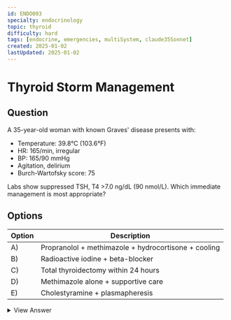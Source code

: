 ```yaml
---
id: ENDO003
specialty: endocrinology
topic: thyroid
difficulty: hard
tags: [endocrine, emergencies, multiSystem, claude35Sonnet]
created: 2025-01-02
lastUpdated: 2025-01-02
---
```


# Thyroid Storm Management

## Question
A 35-year-old woman with known Graves' disease presents with:
- Temperature: 39.8°C (103.6°F)
- HR: 165/min, irregular
- BP: 165/90 mmHg
- Agitation, delirium
- Burch-Wartofsky score: 75

Labs show suppressed TSH, T4 >7.0 ng/dL (90 nmol/L). Which immediate management is most appropriate?

## Options
| Option | Description |
|--------|-------------|
| A)     | Propranolol + methimazole + hydrocortisone + cooling |
| B)     | Radioactive iodine + beta-blocker |
| C)     | Total thyroidectomy within 24 hours |
| D)     | Methimazole alone + supportive care |
| E)     | Cholestyramine + plasmapheresis |

<details>
<summary>View Answer</summary>

## Correct Answer
A

## Explanation
1. Correct Answer (A) Rationale:
   - Multi-modal approach required for thyroid storm
   - Propranolol:
     * Blocks peripheral T4→T3 conversion
     * Controls cardiovascular symptoms
     * Reduces mortality
   - Methimazole:
     * Blocks new hormone synthesis
     * Preferred over PTU except in first trimester
   - Hydrocortisone:
     * Prevents relative adrenal insufficiency
     * Blocks T4→T3 conversion
   - Cooling essential for hyperthermia

2. Why Other Options Are Wrong:
   - Option B (RAI):
     * Contraindicated in thyroid storm
     * Risk of hormone release
     * Delayed effect
   
   - Option C (Surgery):
     * Too risky in unstable patient
     * Requires stabilization first
     * High perioperative mortality
   
   - Option D (Methimazole alone):
     * Insufficient for crisis
     * Doesn't address immediate symptoms
     * Mortality risk without beta-blockade
   
   - Option E (Cholestyramine/plasmapheresis):
     * Second-line therapies
     * Not first-line without standard treatment

## References
- Guidelines for Management of Thyroid Storm (ATA 2023)
- NEJM 2019: "Thyroid Storm: An Updated Review"
- J Clin Endocrinol Metab 2021: "Management of Thyroid Emergencies"
</details>
